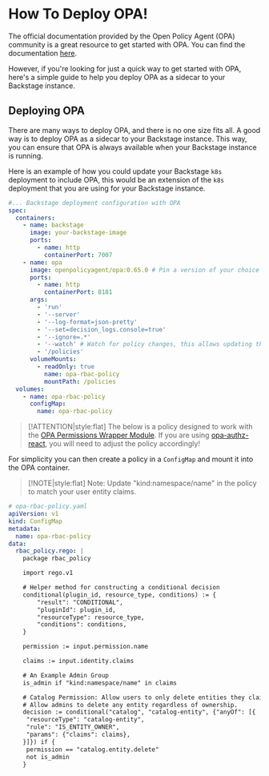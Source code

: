 # How To Deploy OPA!

The official documentation provided by the Open Policy Agent (OPA) community is a great resource to get started with OPA. You can find the documentation [here](https://www.openpolicyagent.org/docs/latest/deployments/).

However, if you're looking for just a quick way to get started with OPA, here's a simple guide to help you deploy OPA as a sidecar to your Backstage instance.

## Deploying OPA

There are many ways to deploy OPA, and there is no one size fits all. A good way is to deploy OPA as a sidecar to your Backstage instance. This way, you can ensure that OPA is always available when your Backstage instance is running.

Here is an example of how you could update your Backstage `k8s` deployment to include OPA, this would be an extension of the `k8s` deployment that you are using for your Backstage instance.

```yaml
#... Backstage deployment configuration with OPA
spec:
  containers:
    - name: backstage
      image: your-backstage-image
      ports:
        - name: http
          containerPort: 7007
    - name: opa
      image: openpolicyagent/opa:0.65.0 # Pin a version of your choice
      ports:
        - name: http
          containerPort: 8181
      args:
        - 'run'
        - '--server'
        - '--log-format=json-pretty'
        - '--set=decision_logs.console=true'
        - '--ignore=.*'
        - '--watch' # Watch for policy changes, this allows updating the policy without restarting OPA
        - '/policies'
      volumeMounts:
        - readOnly: true
          name: opa-rbac-policy
          mountPath: /policies
  volumes:
    - name: opa-rbac-policy
      configMap:
        name: opa-rbac-policy
```

> [!ATTENTION|style:flat]
> The below is a policy designed to work with the [OPA Permissions Wrapper Module](../opa-permissions-wrapper-module/introduction.md#simplify-permissions-with-opa-in-backstage). If you are using [opa-authz-react](../opa-authz-react/introduction.md#opa-authz-react), you will need to adjust the policy accordingly!

For simplicity you can then create a policy in a `ConfigMap` and mount it into the OPA container.

> [!NOTE|style:flat]
> Note: Update "kind:namespace/name" in the policy to match your user entity claims.

```yaml
# opa-rbac-policy.yaml
apiVersion: v1
kind: ConfigMap
metadata:
  name: opa-rbac-policy
data:
  rbac_policy.rego: |
    package rbac_policy

    import rego.v1

    # Helper method for constructing a conditional decision
    conditional(plugin_id, resource_type, conditions) := {
        "result": "CONDITIONAL",
        "pluginId": plugin_id,
        "resourceType": resource_type,
        "conditions": conditions,
    }

    permission := input.permission.name

    claims := input.identity.claims

    # An Example Admin Group
    is_admin if "kind:namespace/name" in claims

    # Catalog Permission: Allow users to only delete entities they claim ownership of.
    # Allow admins to delete any entity regardless of ownership.
    decision := conditional("catalog", "catalog-entity", {"anyOf": [{
     "resourceType": "catalog-entity",
     "rule": "IS_ENTITY_OWNER",
     "params": {"claims": claims},
    }]}) if {
     permission == "catalog.entity.delete"
     not is_admin
    }
```
